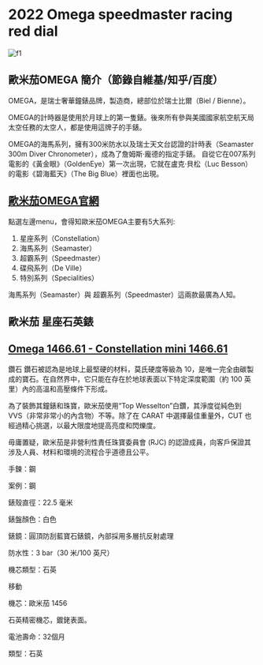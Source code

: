 # 2022 Omega speedmaster racing red dial
![f1](https://github.com/HCH1/blog/blob/master/fig/.png)


## 歐米茄OMEGA 簡介（節錄自維基/知乎/百度）
OMEGA，是瑞士奢華鐘錶品牌，製造商，總部位於瑞士比爾（Biel / Bienne）。

OMEGA的計時器是使用於月球上的第一隻錶。後來所有參與美國國家航空航天局太空任務的太空人，都是使用這牌子的手錶。

OMEGA的海馬系列，擁有300米防水以及瑞士天文台認證的計時表（Seamaster 300m Diver Chronometer），成為了詹姆斯·龐德的指定手錶。
自從它在007系列電影的《黃金眼》（GoldenEye）第一次出現，它就在盧克·貝松（Luc Besson）的電影《碧海藍天》（The Big Blue）裡面也出現。

## [歐米茄OMEGA官網](https://www.omegawatches.com/)

點選左邊menu，會得知歐米茄OMEGA主要有5大系列:

1. 星座系列（Constellation）
1. 海馬系列（Seamaster）
1. 超霸系列（Speedmaster）
1. 碟飛系列（De Ville）
1. 特別系列（Specialities）

海馬系列（Seamaster）與 超霸系列（Speedmaster）這兩款最廣為人知。

## 歐米茄 星座石英錶
## [Omega 1466.61 - Constellation mini 1466.61](https://www.omegawatches.com/en-us/watch-omega-constellation-quartz-mini-14666100)

鑽石
鑽石被認為是地球上最堅硬的材料，莫氏硬度等級為 10，是唯一完全由碳製成的寶石。在自然界中，它只能在存在於地球表面以下特定深度範圍（約 100 英里）內的高溫和高壓條件下形成。

為了裝飾其鐘錶和珠寶，歐米茄使用“Top Wesselton”白鑽，其淨度從純色到 VVS（非常非常小的內含物）不等。除了在 CARAT 中選擇最佳重量外，CUT 也經過精心挑選，以最大限度地提高亮度和閃爍度。

毋庸置疑，歐米茄是非營利性責任珠寶委員會 (RJC) 的認證成員，向客戶保證其涉及人員、材料和環境的流程合乎道德且公平。

手鍊：鋼

案例：鋼

錶殼直徑：22.5 毫米

錶盤顏色：白色

錶鏡：圓頂防刮藍寶石錶鏡，內部採用多層抗反射處理

防水性：3 bar（30 米/100 英尺）

機芯類型：石英

移動

機芯：歐米茄 1456

石英精密機芯，鍍銠表面。

電池壽命：32個月

類型：石英
